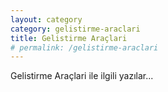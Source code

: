 ```yaml
---
layout: category
category: gelistirme-araclari
title: Gelistirme Araçlari
# permalink: /gelistirme-araclari
---
```


<div class="message">
  Gelistirme Araçlari ile ilgili yazılar...
</div>

